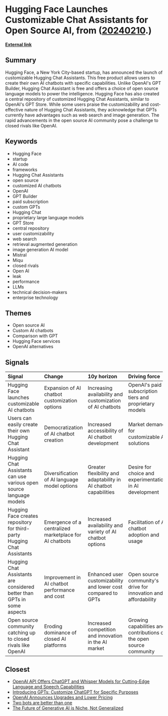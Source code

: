 # __Hugging Face Launches Customizable Chat Assistants for Open Source AI__, from ([20240210](https://kghosh.substack.com/p/20240210).)

__[External link](https://venturebeat.com/ai/hugging-face-launches-open-source-ai-assistant-maker-to-rival-openais-custom-gpts/)__



## Summary

Hugging Face, a New York City-based startup, has announced the launch of customizable Hugging Chat Assistants. This free product allows users to create their own AI chatbots with specific capabilities. Unlike OpenAI's GPT Builder, Hugging Chat Assistant is free and offers a choice of open source language models to power the intelligence. Hugging Face has also created a central repository of customized Hugging Chat Assistants, similar to OpenAI's GPT Store. While some users praise the customizability and cost-effective nature of Hugging Chat Assistants, they acknowledge that GPTs currently have advantages such as web search and image generation. The rapid advancements in the open source AI community pose a challenge to closed rivals like OpenAI.

## Keywords

* Hugging Face
* startup
* AI code
* frameworks
* Hugging Chat Assistants
* open source
* customized AI chatbots
* OpenAI
* GPT Builder
* paid subscription
* custom GPTs
* Hugging Chat
* proprietary large language models
* GPT Store
* central repository
* user customizability
* web search
* retrieval augmented generation
* image generation AI model
* Mistral
* Miqu
* closed rivals
* Open AI
* leak
* performance
* LLMs
* technical decision-makers
* enterprise technology

## Themes

* Open source AI
* Custom AI chatbots
* Comparison with GPT
* Hugging Face services
* OpenAI alternatives

## Signals

| Signal                                                                  | Change                                                 | 10y horizon                                                     | Driving force                                                       |
|:------------------------------------------------------------------------|:-------------------------------------------------------|:----------------------------------------------------------------|:--------------------------------------------------------------------|
| Hugging Face launches customizable AI chatbots                          | Expansion of AI chatbot customization options          | Increasing availability and customization of AI chatbots        | OpenAI's paid subscription tiers and proprietary models             |
| Users can easily create their own Hugging Chat Assistant                | Democratization of AI chatbot creation                 | Increased accessibility of AI chatbot development               | Market demand for customizable AI solutions                         |
| Hugging Chat Assistants can use various open source language models     | Diversification of AI language model options           | Greater flexibility and adaptability in AI chatbot capabilities | Desire for choice and experimentation in AI development             |
| Hugging Face creates repository for third-party Hugging Chat Assistants | Emergence of a centralized marketplace for AI chatbots | Increased availability and variety of AI chatbot options        | Facilitation of AI chatbot adoption and usage                       |
| Hugging Chat Assistants are considered better than GPTs in some aspects | Improvement in AI chatbot performance and cost         | Enhanced user customizability and lower cost compared to GPTs   | Open source community's drive for innovation and affordability      |
| Open source community catching up to closed rivals like OpenAI          | Eroding dominance of closed AI platforms               | Increased competition and innovation in the AI market           | Growing capabilities and contributions of the open source community |

## Closest

* [OpenAI API Offers ChatGPT and Whisper Models for Cutting-Edge Language and Speech Capabilities](f32225d82f694ac574f0d39580ff68ad)
* [Introducing GPTs: Customize ChatGPT for Specific Purposes](f9b73418962acd66fb1ae29b21d7f943)
* [OpenAI Announces Upgrades and Lower Pricing](d7e3c94e1140ebf6647a4d77db5c4c5e)
* [Two bots are better than one](f98dab2817789f549215229135f086d0)
* [The Future of Generative AI is Niche, Not Generalized](8dd10f0dc4f44fa3a381c7f37fbcb8fc)